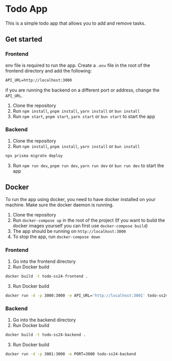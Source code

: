 # Todo App

This is a simple todo app that allows you to add and remove tasks.

## Get started


### Frontend

env file is required to run the app. Create a `.env` file in the root of the frontend directory and add the following:

```txt
API_URL=http://localhost:3000
```
if you are running the backend on a different port or address, change the `API_URL`.



1. Clone the repository
2. Run `npm install`, `pnpm install`, `yarn install` or `bun install` 
3. Run `npm start`, `pnpm start`, `yarn start` or `bun start` to start the app


### Backend

1. Clone the repository
2. Run `npm install`, `pnpm install`, `yarn install` or `bun install`

```bash
npx prisma migrate deploy
```

3. Run `npm run dev`, `pnpm run dev`, `yarn run dev` or `bun run dev` to start the app


## Docker

To run the app using docker, you need to have docker installed on your machine.
Make sure the docker daemon is running.



1. Clone the repository
2. Run `docker-compose up` in the root of the project (If you want to build the docker images yourself you can first use `docker-compose build`)
3. The app should be running on `http://localhost:3000`
4. To stop the app, run `docker-compose down`

### Frontend

1. Go into the frontend directory
2. Run Docker build
```bash
docker build -t todo-ss24-frontend .
```
3. Run Docker build
```bash
docker run -d -p 3000:3000 -e API_URL='http://localhost:3001' todo-ss24-frontend
```

### Backend

1. Go into the backend directory
2. Run Docker build
```bash
docker build -t todo-ss24-backend .
```
3. Run Docker build
```bash
docker run -d -p 3001:3000 -e PORT=3000 todo-ss24-backend
```